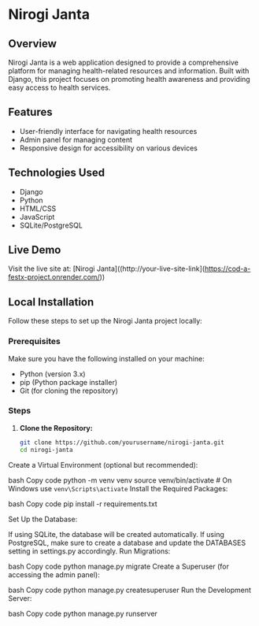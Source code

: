 # Nirogi Janta

## Overview
Nirogi Janta is a web application designed to provide a comprehensive platform for managing health-related resources and information. Built with Django, this project focuses on promoting health awareness and providing easy access to health services.

## Features
- User-friendly interface for navigating health resources
- Admin panel for managing content
- Responsive design for accessibility on various devices

## Technologies Used
- Django
- Python
- HTML/CSS
- JavaScript
- SQLite/PostgreSQL

## Live Demo
Visit the live site at: [Nirogi Janta]((http://your-live-site-link](https://cod-a-festx-project.onrender.com/))

## Local Installation

Follow these steps to set up the Nirogi Janta project locally:

### Prerequisites
Make sure you have the following installed on your machine:
- Python (version 3.x)
- pip (Python package installer)
- Git (for cloning the repository)

### Steps

1. **Clone the Repository:**
   ```bash
   git clone https://github.com/yourusername/nirogi-janta.git
   cd nirogi-janta


Create a Virtual Environment (optional but recommended):

bash
Copy code
python -m venv venv
source venv/bin/activate  # On Windows use `venv\Scripts\activate`
Install the Required Packages:

bash
Copy code
pip install -r requirements.txt

Set Up the Database:

If using SQLite, the database will be created automatically.
If using PostgreSQL, make sure to create a database and update the DATABASES setting in settings.py accordingly.
Run Migrations:

bash
Copy code
python manage.py migrate
Create a Superuser (for accessing the admin panel):

bash
Copy code
python manage.py createsuperuser
Run the Development Server:

bash
Copy code
python manage.py runserver
